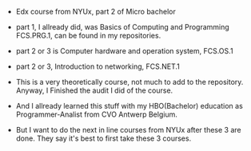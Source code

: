 - Edx course from NYUx, part 2 of Micro bachelor
- part 1, I allready did, was Basics of Computing and Programming FCS.PRG.1, can be found in my repositories.
- part 2 or 3 is Computer hardware and operation system, FCS.OS.1  
- part 2 or 3, Introduction to networking, FCS.NET.1

- This is a very theoretically course, not much to add to the repository. Anyway, I Finished the audit I did of the course.
- And I allready learned this stuff with my HBO(Bachelor) education as Programmer-Analist from CVO Antwerp Belgium.
- But I want to do the next in line courses from NYUx after these 3 are done. They say it's best to first take these 3 courses.